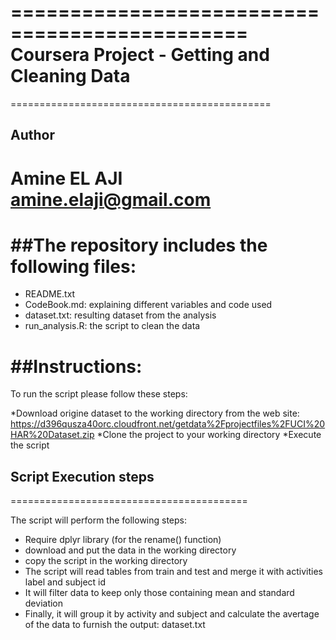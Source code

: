 ==============================================
Coursera Project - Getting and Cleaning Data
==============================================

=============================================
## Author
Amine EL AJI <amine.elaji@gmail.com>
=============================================


##The repository includes the following files:
=========================================
* README.txt
* CodeBook.md: explaining different variables and code used
* dataset.txt: resulting dataset from the analysis
* run_analysis.R: the script to clean the data

##Instructions:
=========================================
To run the script please follow these steps:

*Download origine dataset to the working directory from the web site: https://d396qusza40orc.cloudfront.net/getdata%2Fprojectfiles%2FUCI%20HAR%20Dataset.zip
*Clone the project to your working directory
*Execute the script

## Script Execution steps
=========================================

The script will perform the following steps:

* Require dplyr library (for the rename() function)
* download and put the data in the working directory
* copy the script in the working directory
* The script will read tables from train and test and merge it with activities label and subject id
* It will filter data to keep only those containing mean and standard deviation
* Finally, it will group it by activity and subject and calculate the avertage of the data to furnish the output: dataset.txt
